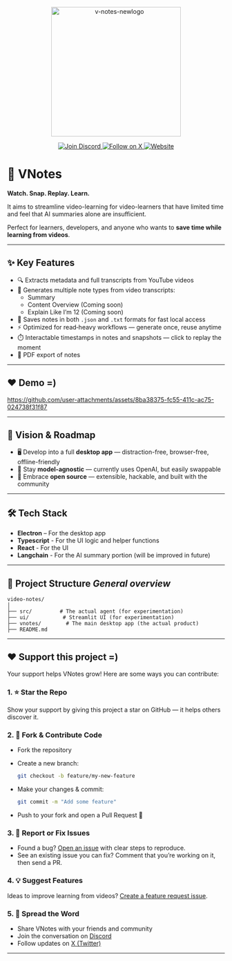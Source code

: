 
<p align="center">
  <img width="300" height="300" alt="v-notes-newlogo" src="https://github.com/user-attachments/assets/f38556d7-87cd-427b-87e3-8233556555be" />
</p>

<p align="center">
  <a href="https://discord.gg/A9ANMahRe2">
    <img alt="Join Discord" src="https://img.shields.io/badge/Discord-Join-5865F2?logo=discord&logoColor=white&style=for-the-badge">
  </a>
  <a href="https://x.com/xKarinSan">
    <img alt="Follow on X" src="https://img.shields.io/badge/Follow-@xKarinSan-000000?logo=x&logoColor=white&style=for-the-badge">
  </a>
  <a href="https://v-notes.io">
    <img alt="Website" src="https://img.shields.io/badge/v--notes.io-Visit-000000?logo=google-chrome&logoColor=white&style=for-the-badge">
  </a>
</p>

# 🎥 VNotes

**Watch. Snap. Replay. Learn.**

It aims to streamline video-learning for video-learners that have limited time and feel that AI summaries alone are insufficient.


Perfect for learners, developers, and anyone who wants to **save time while learning from videos**.

---

## ✨ Key Features
- 🔍 Extracts metadata and full transcripts from YouTube videos  
- 📝 Generates multiple note types from video transcripts:
  - Summary
  - Content Overview (Coming soon)
  - Explain Like I’m 12 (Coming soon)
- 💾 Saves notes in both `.json` and `.txt` formats for fast local access  
- ⚡ Optimized for read‑heavy workflows — generate once, reuse anytime
- ⏱️ Interactable timestamps in notes and snapshots — click to replay the moment
- 📄 PDF export of notes

---
## ❤️ Demo =)
https://github.com/user-attachments/assets/8ba38375-fc55-411c-ac75-024738f31f87

---

## 🔮 Vision & Roadmap
- 🖥️ Develop into a full **desktop app** — distraction-free, browser-free, offline-friendly  
- 🧩 Stay **model-agnostic** — currently uses OpenAI, but easily swappable  
- 👐 Embrace **open source** — extensible, hackable, and built with the community
---

## 🛠 Tech Stack

- **Electron** – For the desktop app
- **Typescript** - For the UI logic and helper functions
- **React** - For the UI
- **Langchain** - For the AI summary portion (will be improved in future)

---

## 📁 Project Structure *General overview*
```
video-notes/
│
├── src/         # The actual agent (for experimentation)
├── ui/           # Streamlit UI (for experimentation)
├── vnotes/        # The main desktop app (the actual product)
├── README.md
```

---

## ❤️ Support this project =)

Your support helps VNotes grow! Here are some ways you can contribute:

### 1. ⭐ Star the Repo

Show your support by giving this project a star on GitHub — it helps others discover it.

### 2. 🍴 Fork & Contribute Code

* Fork the repository
* Create a new branch:

  ```bash
  git checkout -b feature/my-new-feature
  ```
* Make your changes & commit:

  ```bash
  git commit -m "Add some feature"
  ```
* Push to your fork and open a Pull Request 🎉

### 3. 🐛 Report or Fix Issues

* Found a bug? [Open an issue](../../issues) with clear steps to reproduce.
* See an existing issue you can fix? Comment that you’re working on it, then send a PR.

### 4. 💡 Suggest Features

Ideas to improve learning from videos? [Create a feature request issue](../../issues/new?template=feature_request.md).

### 5. 📣 Spread the Word

* Share VNotes with your friends and community
* Join the conversation on [Discord](https://discord.gg/A9ANMahRe2)
* Follow updates on [X (Twitter)](https://x.com/xKarinSan)

---


